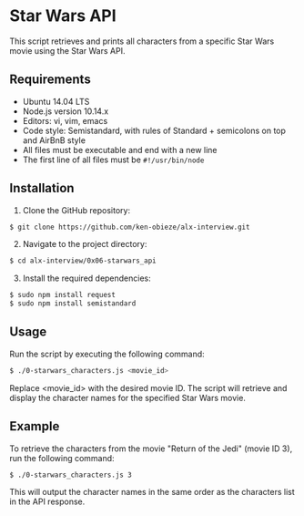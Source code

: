 # Star Wars API

This script retrieves and prints all characters from a specific Star Wars movie using the Star Wars API.

## Requirements

- Ubuntu 14.04 LTS
- Node.js version 10.14.x
- Editors: vi, vim, emacs
- Code style: Semistandard, with rules of Standard + semicolons on top and AirBnB style
- All files must be executable and end with a new line
- The first line of all files must be `#!/usr/bin/node`

## Installation

1. Clone the GitHub repository:

```bash
$ git clone https://github.com/ken-obieze/alx-interview.git
```

2. Navigate to the project directory:
```bash
$ cd alx-interview/0x06-starwars_api
```

3. Install the required dependencies:
```bash
$ sudo npm install request
$ sudo npm install semistandard
```

## Usage
Run the script by executing the following command:
```bash
$ ./0-starwars_characters.js <movie_id>
```
Replace <movie_id> with the desired movie ID. The script will retrieve and display the character names for the specified Star Wars movie.

## Example
To retrieve the characters from the movie "Return of the Jedi" (movie ID 3), run the following command:
```bash
$ ./0-starwars_characters.js 3
```
This will output the character names in the same order as the characters list in the API response.
